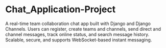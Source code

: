 # Chat_Application-Project
A real-time team collaboration chat app built with Django and Django Channels. Users can register, create teams and channels, send direct and channel messages, track online status, and search message history. Scalable, secure, and supports WebSocket-based instant messaging.
